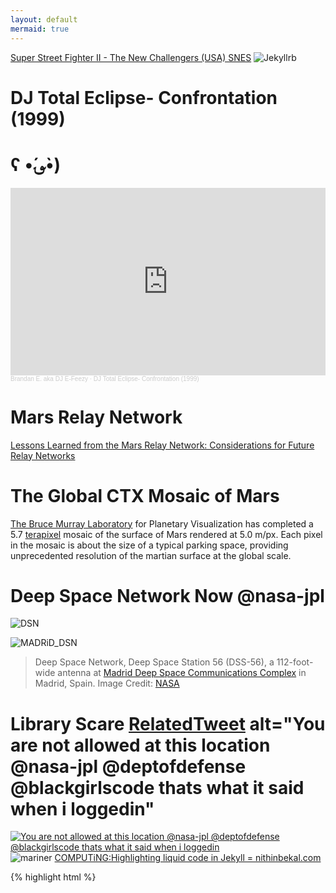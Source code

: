 ```yaml
---
layout: default
mermaid: true
---
```

[Super Street Fighter II - The New Challengers (USA) SNES](https://www.retrogames.cc/snes-games/super-street-fighter-ii-the-new-challengers-usa.html)
![Jekyllrb](https://global.discourse-cdn.com/flex030/uploads/jekyllrb/original/2X/6/6071cc4b982fd393d892490ed7a702738c595099.png)
# DJ Total Eclipse- Confrontation (1999)
# ʕ •́؈•̀)
<iframe loading="lazy" width="100%" height="300" scrolling="no" frameborder="no" allow="autoplay" src="https://w.soundcloud.com/player/?url=https%3A//api.soundcloud.com/tracks/216097638&color=%2300ff6c&auto_play=false&hide_related=false&show_comments=true&show_user=true&show_reposts=false&show_teaser=true&visual=true"></iframe><div style="font-size: 10px; color: #cccccc;line-break: anywhere;word-break: normal;overflow: hidden;white-space: nowrap;text-overflow: ellipsis; font-family: Interstate,Lucida Grande,Lucida Sans Unicode,Lucida Sans,Garuda,Verdana,Tahoma,sans-serif;font-weight: 100;"><a href="https://soundcloud.com/brandan-e-aka-dj-e-feezy" title="Brandan E. aka DJ E-Feezy" target="_blank" style="color: #cccccc; text-decoration: none;">Brandan E. aka DJ E-Feezy</a> · <a href="https://soundcloud.com/brandan-e-aka-dj-e-feezy/dj-total-eclipse-confrontation-1999" title="DJ Total Eclipse- Confrontation (1999)" target="_blank" style="color: #cccccc; text-decoration: none;">DJ Total Eclipse- Confrontation (1999)</a></div>

# Mars Relay Network 
[Lessons Learned from the Mars Relay Network: Considerations for Future Relay Networks](https://ieeexplore.ieee.org/document/10521332)
<object data="https://eyes.nasa.gov/apps/mrn/#/mars" width="100%" height=400px ></object>

# The Global CTX Mosaic of Mars
[The Bruce Murray Laboratory](https://murray-lab.caltech.edu/) for Planetary Visualization has completed a 5.7 [terapixel](https://en.wikipedia.org/wiki/Gigapixel_image#:~:text=A%20terapixel%20image%20is%20an,collectively%20considered%20over%20one%20terapixel.) mosaic of the surface of Mars rendered at 5.0 m/px. Each pixel in the mosaic is about the size of a typical parking space, providing unprecedented resolution of the martian surface at the global scale.
<object data="https://murray-lab.caltech.edu/CTX/V01/SceneView/MurrayLabCTXmosaic.html" width="100%" height=400px >
    </object>

# Deep Space Network Now @nasa-jpl
![DSN](https://eyes.nasa.gov/apps/dsn-now/images/intro/deep-space-network-logo@2x.png)

<object type="text/html" data="https://eyes.nasa.gov/apps/dsn-now/dsn.html" style="height:500px;width:100%;" >
    </object>


![MADRiD_DSN](https://www.nasa.gov/wp-content/uploads/2023/08/madrid-dss-56-01.jpg)
>Deep Space Network, Deep Space Station 56 (DSS-56), a 112-foot-wide antenna at [Madrid Deep Space Communications Complex](https://www.mdscc.nasa.gov/index.php/en/start/) in Madrid, Spain. Image Credit: [NASA](https://plus.nasa.gov/series/)


# Library Scare [RelatedTweet](https://x.com/thakasartu/status/1857546216739057809) alt="You are not allowed at this location @nasa-jpl @deptofdefense @blackgirlscode thats what it said when i loggedin"
[<img src="https://pbs.twimg.com/media/GcdUMpjaMAEtFwc?format=jpg&name=large" alt="You are not allowed at this location @nasa-jpl @deptofdefense @blackgirlscode thats what it said when i loggedin" />](https://pbs.twimg.com/media/GcdUMpjaMAEtFwc?format=jpg&name=large)
![mariner](https://pbs.twimg.com/media/GZtlCP8aAAEMA_-?format=jpg&name=large)
[COMPUTiNG:Highlighting liquid code in Jekyll = nithinbekal.com](https://nithinbekal.com/posts/jekyll-liquid-highlight/)

{% highlight html %}
<object type="text/html" data="https://eyes.nasa.gov/apps/dsn-now/dsn.html" style="height:50vh;width:100%;" />
<object type="text/html" data="https://eyes.nasa.gov/apps/mrn/#/mars"  style="min-height:50vh;width:100%;" />  
{% endhighlight %}

# `<object>`: The External Object element 
Im working on making Stackable includes like those [One Page Designs](https://demo.cocobasic.com/volos-wp/demo-1/) like [Wordpress](https://wordpress.org/themes/) is famous for but its  not scrolling, i stripped out all the extra HTML and it still wont scroll... [MoreLater](https://cloudcannon.com/tutorials/jekyll-tutorial/introduction-to-jekyll-includes/)



{%- raw -%}
{% include marsorbit.html %} 
{% include dsn.html %} 
{%- endraw -%}


![hi fam](https://pbs.twimg.com/media/GbznUOdbwAEJllK?format=jpg&name=large)

### [Macross Plus (マクロスプラス Makurosu Purasu) : - DailyMotion](https://www.dailymotion.com/video/x8lh1wo)
[Macross](https://www.youtube.com/watch?v=go6OhS43x30) Plus (マクロスプラス Makurosu Purasu) is a four episode OVA created by Studio Nue and Triangle Staff and released by Big West and Bandai Visual between August 25, 1994 and June 25, 1995.
[Full Story - Archive.org Macross plus parts 1-4](https://archive.org/details/8d-5c-78e-2d-17363a-04cd-004995594c-358-480p) [wiki](https://en.wikipedia.org/wiki/Macross_Plus) [FandoM](https://macross.fandom.com/wiki/Macross_Plus) [game](https://www.retrogames.cc/arcade-games/super-spacefortress-macross-chou-jikuu-yousai-macross.html) [Cyberbots - fullmetal madness (950420 Japan)](https://www.retrogames.cc/arcade-games/cyberbots-fullmetal-madness-950420-japan.html)

<video controls preload="none"   width="100%" height="auto" poster="https://pinnedupink.com/cdn/shop/articles/macross-plus-ova-review-279385.jpg?v=1659653458">
    
<source src="https://ia801901.us.archive.org/32/items/8d-5c-78e-2d-17363a-04cd-004995594c-358-480p/16f779ec5986d5955ae06d125fc2c664-480p.mp4" type="video/mp4" />
         Download the
        or
<a href="https://ia801901.us.archive.org/32/items/8d-5c-78e-2d-17363a-04cd-004995594c-358-480p/16f779ec5986d5955ae06d125fc2c664-480p.mp4">MP4</a>
        video.
</video> 

<iframe width="100%" height="166" scrolling="no" frameborder="no" allow="autoplay" src="https://w.soundcloud.com/player/?url=https%3A//api.soundcloud.com/tracks/1573822360&color=%23b5e853&auto_play=false&hide_related=false&show_comments=true&show_user=true&show_reposts=false&show_teaser=true"></iframe><div style="font-size: 10px; color: #cccccc;line-break: anywhere;word-break: normal;overflow: hidden;white-space: nowrap;text-overflow: ellipsis; font-family: Interstate,Lucida Grande,Lucida Sans Unicode,Lucida Sans,Garuda,Verdana,Tahoma,sans-serif;font-weight: 100;"><a href="https://soundcloud.com/bia" title="BIA" target="_blank" style="color: #cccccc; text-decoration: none;">BIA</a> · <a href="https://soundcloud.com/bia/bia-fallback" title="FALLBACK" target="_blank" style="color: #cccccc; text-decoration: none;">FALLBACK</a></div>

<iframe width="100%" height="300" scrolling="no" frameborder="no" allow="autoplay" src="https://w.soundcloud.com/player/?url=https%3A//api.soundcloud.com/tracks/1349165284&color=%23b5e853&auto_play=false&hide_related=false&show_comments=true&show_user=true&show_reposts=false&show_teaser=true&visual=true"></iframe><div style="font-size: 10px; color: #cccccc;line-break: anywhere;word-break: normal;overflow: hidden;white-space: nowrap;text-overflow: ellipsis; font-family: Interstate,Lucida Grande,Lucida Sans Unicode,Lucida Sans,Garuda,Verdana,Tahoma,sans-serif;font-weight: 100;"><a href="https://soundcloud.com/lilmss-keyahh" title="Lakeyah" target="_blank" style="color: #cccccc; text-decoration: none;">Lakeyah</a> · <a href="https://soundcloud.com/lilmss-keyahh/lakeyah-maneuver-feat-flo" title="Maneuver (feat. Flo Milli)" target="_blank" style="color: #cccccc; text-decoration: none;">Maneuver (feat. Flo Milli)</a></div>



# Nicki Minaj: ヾ(-_- )ゞ
# Are You Gone Already
<iframe width="100%" height="300" scrolling="no" frameborder="no" allow="autoplay" src="https://w.soundcloud.com/player/?url=https%3A//api.soundcloud.com/tracks/1685293677&color=%23f244dd&auto_play=false&hide_related=false&show_comments=true&show_user=true&show_reposts=false&show_teaser=true&visual=true"></iframe><div style="font-size: 10px; color: #cccccc;line-break: anywhere;word-break: normal;overflow: hidden;white-space: nowrap;text-overflow: ellipsis; font-family: Interstate,Lucida Grande,Lucida Sans Unicode,Lucida Sans,Garuda,Verdana,Tahoma,sans-serif;font-weight: 100;"><a href="https://soundcloud.com/nickiminaj" title="Nicki Minaj" target="_blank" style="color: #cccccc; text-decoration: none;">Nicki Minaj</a> · <a href="https://soundcloud.com/nickiminaj/nicki-minaj-are-you-gone" title="Are You Gone Already" target="_blank" style="color: #cccccc; text-decoration: none;">Are You Gone Already</a></div>

# Poesia Transcend:[photo : A_Syn](https://www.flickr.com/photos/24293932@N00/)
[<img src="https://live.staticflickr.com/3330/3649452868_0fc640f20a_k.jpg" alt="Poesia Transcend" />](https://live.staticflickr.com/3330/3649452868_0fc640f20a_k.jpg)
<iframe style="border-radius:12px" src="https://open.spotify.com/embed/episode/4FhnuKdVt2oQbeGl3uDgok?utm_source=generator" width="100%" height="352" frameBorder="0" allowfullscreen="" allow="autoplay; clipboard-write; encrypted-media; fullscreen; picture-in-picture" loading="lazy"></iframe>
<style>
  img[src="https://twitter.com/@poesiatranscend"] {width: 100%;}
</style>

[![Twitter Follow](https://img.shields.io/badge/Social-@poesiatranscend __-blue?style=social&logo=X)](https://twitter.com/@poesiatranscend)

[FACEBOOK/poesiatranscend](https://www.facebook.com/poesiatranscend) [POESiA_TRANSCEND](http://poesiatranscend.com/) [iG - POESiA](https://www.instagram.com/poesiatranscend/?hl=en) [FLicKr - PoeSiA](https://www.flickr.com/photos/poesiaxl/)



  {% for post in site.posts %}
    
<article class="paginator">
  <a href="{{ site.github.url }}{{ post.url }}">
    <div class="featured-post" {% if post.image %}style="background-image:url({{ site.github.url }}/assets/img/{{ post.image }})"{% endif %}>
      <h2><span>{{ post.title }}</span></h2>
    </div>
  </a>
</article>

  {% endfor %}

@blackgirlscode #Noir[Normani](https://ricothaka.github.io/normani) - When I was hanging out in Downtown Savannah with that white guy with the slickback, it was Ron Decosta an he was writing Zelot. He told me abt all his [Frieght FRiends](https://steelwheelsonline.com/about.html) They were in Denver I think in his leg of the story. I dont think they [Steel Wheels](https://steelwheelsonline.com/about.html) NETWORK but idk, his @spotify podcast episode on [My Life In Letters](https://www.mylifeinletters.com/) suggest that Transcend still doing shows and making art. I wont embarass you, but just understand he had a girlfriend like u, a dancer or something named bria and got in a scary alley fight. I talked to him the next day and he was still raging! But it was like testoterone and it effected and i got more masculine in some way, makes me understand that some of the bullying comes from guys not having enough interaction to know thats not healthy testoterone! Like he did not wanna fight, but something happened the dude was fronting on him or something abt contact with his girl... anyway he had super dope wood floors and taught me [Alphonse Mucha is a Legit Artist](https://www.wikiart.org/en/alphonse-mucha), but i see that as some [billie dee shit](https://www.youtube.com/watch?v=01wJmsqjY7I&themeRefresh=1) in this era 

[I_DREAM_OF_JEANNiE S1Ep16+17 'Get Me to Mecca on Time'. + 'Richest Astronaut In The World'](https://youtu.be/PE7-prLwEXk?si=etTonN_SbpdEmYmf)

<iframe style="border-radius:12px" src="https://open.spotify.com/embed/show/0iW21xFsrH509BGTEs3ufN?utm_source=generator" width="100%" height="152" frameBorder="0" allowfullscreen="" allow="autoplay; clipboard-write; encrypted-media; fullscreen; picture-in-picture" loading="lazy"></iframe>

# For Loops @scadinteractive
it works well on my [WorkBloggingTemplate](https://ricothaka.github.io/rashardlearned/),,, [MoreLAter](https://ricothaka.github.io/rashardlearned/)

{%raw %}
  {% for post in site.posts %}
    
<article class="paginator">
  <a href="{{ site.github.url }}{{ post.url }}">
    <div class="featured-post" {% if post.image %}style="background-image:url({{ site.github.url }}/assets/img/{{ post.image }})"{% endif %}>
      <h2><span>{{ post.title }}</span></h2>
    </div>
  </a>
</article>

  {% endfor %}
{% endraw %}

>You’ll find this post in your `_posts` directory. Go ahead and edit it and re-build the site to see your changes.

![g](https://pbs.twimg.com/media/GcNho1BasAEoyMy?format=jpg&name=large)

[Chloe](https://x.com/RicoThaka/status/1856427686421233728) @blackgirlscode
<iframe style="border-radius:12px" src="https://open.spotify.com/embed/album/57eOzR6RxyfJLC3ggBQfRI?utm_source=generator&theme=0" width="100%" height="352" frameBorder="0" allowfullscreen="" allow="autoplay; clipboard-write; encrypted-media; fullscreen; picture-in-picture" loading="lazy"></iframe>



<iframe style="border-radius:12px" src="https://open.spotify.com/embed/track/2tqoJQbv6dNNOi0PCCjuse?utm_source=generator&theme=0" width="100%" height="152" frameBorder="0" allowfullscreen="" allow="autoplay; clipboard-write; encrypted-media; fullscreen; picture-in-picture" loading="lazy"></iframe> @blackgirlscode :: [Normani iLOVEu](ricothaka.github.io/normani)

# Sol 4359: Mars Hand Lens Imager [MAHLI](https://www.msss.com/science-images/mahli-acquires-test-image-en-route-to-mars.php)
## sunday Nov 10th[Latest From MSL](https://mars.nasa.gov/msl/multimedia/raw-images/?order=sol+desc%2Cinstrument_sort+asc%2Csample_type_sort+asc%2C+date_taken+desc&per_page=50&page=0&mission=msl)
NASA's Mars rover Curiosity acquired this image using its Mars Hand Lens Imager (MAHLI), located on the turret at the end of the rover's robotic arm, on November 10, 2024, Sol 4359 of the Mars Science Laboratory Mission, at 04:14:53 UTC.
[<img src="https://mars.nasa.gov/msl-raw-images/msss/04359/mhli/4359MH0008920011600066C00_DXXX.jpg" alt="" />](https://mars.nasa.gov/msl-raw-images/msss/04359/mhli/4359MH0008920011600066C00_DXXX.jpg)
# related [tweet](https://x.com/RicoThaka/status/1855739659818795034)
<style>
  iframe { border-radius: 0px;}
  </style>

<iframe style="border-radius:0px" src="https://open.spotify.com/embed/track/0hBF1c5Dflx0cLGmrDkJlF?utm_source=generator" width="100%" height="152" frameBorder="0" allowfullscreen="" allow="autoplay; clipboard-write; encrypted-media; fullscreen; picture-in-picture" loading="lazy"></iframe>

[<img src="https://eoimages.gsfc.nasa.gov/images/imagerecords/153000/153502/michiganfall_vir2_20241019.jpg" alt="michigan" />](https://eoimages.gsfc.nasa.gov/images/imagerecords/153000/153502/michiganfall_vir2_20241019.jpg)

<iframe style="border-radius:0px" src="https://open.spotify.com/embed/track/6BIcjFZIVDZxNAcofRFPx4?utm_source=generator" width="100%" height="152" frameBorder="0" allowfullscreen="" allow="autoplay; clipboard-write; encrypted-media; fullscreen; picture-in-picture" loading="lazy"></iframe>
<iframe  style="border-radius:0px" src="https://open.spotify.com/embed/track/0JnsAU6ODCbreYcjqidUNt?utm_source=generator&theme=0" width="100%" height="152" frameBorder="0" allowfullscreen="" allow="autoplay; clipboard-write; encrypted-media; fullscreen; picture-in-picture" loading="lazy"></iframe>
<iframe loading="lazy" width="100%" height="300" scrolling="no" frameborder="no" allow="autoplay" src="https://w.soundcloud.com/player/?url=https%3A//api.soundcloud.com/tracks/1370708743&color=%230abf04&auto_play=false&hide_related=false&show_comments=true&show_user=true&show_reposts=false&show_teaser=true&visual=true"></iframe><div style="font-size: 10px; color: #cccccc;line-break: anywhere;word-break: normal;overflow: hidden;white-space: nowrap;text-overflow: ellipsis; font-family: Interstate,Lucida Grande,Lucida Sans Unicode,Lucida Sans,Garuda,Verdana,Tahoma,sans-serif;font-weight: 100;"><a href="https://soundcloud.com/djlordsear" title="Dj Lord Sear - The Lord Sear Special" target="_blank" style="color: #cccccc; text-decoration: none;">Dj Lord Sear - The Lord Sear Special</a> · <a href="https://soundcloud.com/djlordsear/mobb-deep-temperatures-rising-original-version-12" title="Mobb Deep - Temperature&#x27;s Rising (Original Version 12&quot;)" target="_blank" style="color: #cccccc; text-decoration: none;">Mobb Deep - Temperature&#x27;s Rising (Original Version 12&quot;)</a></div>

# Currently Compiling 
[Run And Gun (Ver EAA 1993 10.8)](https://www.retrogames.cc/arcade-games/run-and-gun-ver-eaa-1993-10-8.html)
# Captain America 1944 @blackgirlscode (((#Noir )))
## [Captain America (serial)](https://en.wikipedia.org/wiki/Captain_America_(serial))
Captain America is a 1944 [Republic](https://www.avid.wiki/Republic_Pictures_(1935-1967)) black-and-white 15-chapter [serial film](https://tvtropes.org/pmwiki/pmwiki.php/Main/FilmSerial) loosely based on the [Timely Comics](https://rittikrai0122.wordpress.com/1-timely-publications/) (now [Marvel](https://timely-atlas-comics.blogspot.com/) Comics) character [Captain America](https://marvelsilverage.blogspot.com/2015/11/captain-america-man-out-of-time.html). 
[<img src="https://upload.wikimedia.org/wikipedia/commons/e/e2/Captain-america_serial_poster.jpg" alt="" />](https://upload.wikimedia.org/wikipedia/commons/e/e2/Captain-america_serial_poster.jpg)
>1944 [TV-14](https://en.wikipedia.org/wiki/TV_Parental_Guidelines) 24m [imdb](https://www.imdb.com/title/tt0036697/)
### [Captain America : - DailyMotion](https://www.dailymotion.com/video/x7c0txl)
[Full Story - Archive.org Captain America 1944](https://archive.org/details/CaptainAmerica1944Serial1) 
<video controls preload="none"   width="100%" height="auto" poster="https://i.ebayimg.com/images/g/djAAAOSw33Feesde/s-l1200.jpg">
    
<source src="https://archive.org/download/CaptainAmerica1944Serial1/Captain%20America_%201944%20Serial%20-%20%233.mp4" type="video/mp4" />
         Download the
        or
<a href="https://archive.org/download/CaptainAmerica1944Serial1/Captain%20America_%201944%20Serial%20-%20%233.mp4">MP4</a>
        video.
</video> 


# The IT Crowd:The Work Outing
>Episode aired Aug 24, 2007 [TV-14](https://en.wikipedia.org/wiki/TV_Parental_Guidelines) 24m [imdb](https://www.imdb.com/title/tt0849997/)
[IT crowd Season 2 episode 1 "The Work Outing" is the funniest piece of television ever written. /r/television `Minecraftfinn`](https://www.reddit.com/r/television/comments/ieodna/it_crowd_season_2_episode_1_the_work_outing_is/?rdt=60956)

<video controls preload="none"   width="100%" height="auto" poster="https://i.imgur.com/jO0p7Xp.gif">
    
<source src="https://archive.org/download/alfred-hitchcock-presents-season-2/ahp-216.mp4 https://archive.org/download/the-it-crowd_202204/The%20IT%20Crowd%20%282006%29%20Complete%20%2B%20Extras%20%28Mixed%20x265%20HEVC%2010bit%20AAC%202.0%20Panda%29/The%20IT%20Crowd%20%282006%29%20Season%202%20S02%20%2B%20Extras%20%28576p%20x265%20HEVC%2010bit%20AAC%202.0%20Panda%29/The%20IT%20Crowd%20%282006%29%20-%20S02E01%20-%20The%20Work%20Outing%20%28576p%20x265%20Panda%29.mp4" type="video/mp4" />
         Download the
        or
<a href="https://archive.org/download/the-it-crowd_202204/The%20IT%20Crowd%20%282006%29%20Complete%20%2B%20Extras%20%28Mixed%20x265%20HEVC%2010bit%20AAC%202.0%20Panda%29/The%20IT%20Crowd%20%282006%29%20Season%202%20S02%20%2B%20Extras%20%28576p%20x265%20HEVC%2010bit%20AAC%202.0%20Panda%29/The%20IT%20Crowd%20%282006%29%20-%20S02E01%20-%20The%20Work%20Outing%20%28576p%20x265%20Panda%29.mp4">MP4</a>
        video.
</video> 




{% highlight css %}
img[src*="workflows/ci.yaml/badge.svg"] {width: 100%;}
img[src*="https://badge.fury.io"] {width: 100%;}
img[src*="img.shields.io/badge/Social-ricoThaka"] {width: 100%;}
{% endhighlight %}







# FlowControl+Decisions @blackgirlscode Noir
@Shopify thanks for the @jekyll liquid doc! i retweeted @redhat #ansibleFest2019 // `Control flow tags create conditions that decide whether blocks of Liquid code get executed.` - [Control flow](https://shopify.github.io/liquid/tags/control-flow/)

{% raw %}
{% if product.title == "Awesome Shoes" %}
  These shoes are awesome!
{% endif %}


{% for product in collection.products %}
  {{ product.title }}
{% endfor %}
 
{% endraw %}
# Alfred HitchcocK:Nightmare in 4-D
>Episode aired Jan 13, 1957 [imdb](https://www.imdb.com/title/tt0508214/)
[Alfred Hitchcock Presents - Nightmare in 4-D](https://the.hitchcock.zone/wiki/Alfred_Hitchcock_Presents_-_Nightmare_in_4-D)

<video controls preload="none"   width="100%" height="auto" poster="https://media4.giphy.com/media/v1.Y2lkPTc5MGI3NjExbmF3MjF1bXB5ejQzcjV2NjE2MWJoZDAxYXpuZTZjeW54cDV2cjF4cyZlcD12MV9pbnRlcm5hbF9naWZfYnlfaWQmY3Q9Zw/rFldnGWJgGCbK/giphy.webp">
    
<source src="https://archive.org/download/alfred-hitchcock-presents-season-2/ahp-216.mp4" type="video/mp4" />
         Download the
        or
<a href="https://archive.org/download/alfred-hitchcock-presents-season-2/ahp-216.mp4">MP4</a>
        video.
</video> 

# LiQUiD
Hi @BlackGirlscode! Normani the @jekyll calls Liquid a `templating language to process templates` not a `Programming LAnguage`. I dont know why yet. I dont know how much Patrick knew at that time. Programmers class them selves many ways. Some people Like me are [BatchJob](https://www.geeksforgeeks.org/basics-of-batch-scripting/) people that where brainwashed that we are not programmers. I read a little of that article, im not that, im some sort of Systems Programmer. But dont look down on Mashonga from DFCS ppl like her often know #FlowControl and #Logic at a level where they can program anything bc they understand iterations, cycles and other programming thought cycles that came from the old public school system. [related](https://x.com/RicoThaka/status/1855338500410974448)

# contrast()
The contrast() CSS function adjusts the contrast of the input image. Its result is a <filter-function>. The contrast of the result, specified as a <number> or a <percentage>. A value under 100% decreases the contrast, while a value over 100% increases it. A value of 0 or 0% will create an image that is completely gray, while a value of 1 or 100% leaves the input unchanged. Negative values are not allowed. The initial value for interpolation is 1. [MDN - mdn web docs](https://developer.mozilla.org/en-US/docs/Web/CSS/filter-function/contrast)

```css

.ic {
  filter: contrast(300%); }
```
<style>
  .ic {
  filter: contrast(300%); }
</style>  
<img class="ic" src="https://mars.nasa.gov/msl-raw-images/msss/04343/mcam/4343ML1066220121007579C00_DXXX.jpg" />


[Superrappin - The Album - 1999 [FULL]](https://youtu.be/N7FjPPJ3mMY?t=1994)
It doesn’t take much rain to fill the compressed, silty sediments found in Death Valley, CA.

At 282 feet below sea level, Death Valley in the lowest point in North America. It is also notable as one of the driest places on the continent, but rains do fall from time to time. More than an inch of rain fell in the mountains west of Furnace Creek over two days in early March 2019 – more than triple the typical amount for the month.

[<img src="https://eros.usgs.gov/sites/eros.usgs.gov/files/Badwater%20Labels%20After.jpg" alt="Rainy Days in Death Valley" />](https://eros.usgs.gov/sites/eros.usgs.gov/files/Badwater%20Labels%20After.jpg) 


### [Is That All There Is? - Peggy Lee](https://www.youtube.com/watch?v=QPP6UgkmyM4) [Stereo MC's – DJ-Kicks: (1999)](https://www.youtube.com/watch?v=HfSTdtuhfHM) [ERIC BURDON & WAR__ERIC BURDON DECLARES WAR 1970](https://www.youtube.com/watch?v=Dtul7WjTMNM)

# Welcome
Though located a world away, Lake Salda, Turkey, shares similar mineralogy as Jezero Crater on Mars.

[<img src="https://eoimages.gsfc.nasa.gov/images/imagerecords/147000/147041/lakesalda_oli_2020159.jpg" alt="NASA Earth Observatory image by Lauren Dauphin, using Landsat data from the U.S. Geological Survey. " />](https://eoimages.gsfc.nasa.gov/images/imagerecords/147000/147041/lakesalda_oli_2020159.jpg)


[<img src="https://eoimages.gsfc.nasa.gov/images/imagerecords/147000/147041/lakesalda_oli_2020159_lrg.jpg" alt="NASA Earth Observatory image by Lauren Dauphin, using Landsat data from the U.S. Geological Survey. " />](https://eoimages.gsfc.nasa.gov/images/imagerecords/147000/147041/lakesalda_oli_2020159_lrg.jpg)

[<img src="https://upload.wikimedia.org/wikipedia/commons/e/eb/STS-118_approaching_ISS.jpg"  alt="GO" />](https://upload.wikimedia.org/wikipedia/commons/e/eb/STS-118_approaching_ISS.jpg) 



I want to try R and @golang. @tiktok uses it, i was closed minded look at thier job postings. Its just kids like Adam getting run over... With my job history i have to remember Nasa is closely tied to all things D_O_D and all the crummy jobs in atlanta they may have been investigating the prostitution and im just clueless... @blackgirlscode Normani im going to try some new langs to see things different, You on social media so. These languages may help me heal with you 
[The Go Playground](https://go.dev/play/) i just put thier sample in 


```go
// You can edit this code!
// Click here and start typing.
package main

import "fmt"

func main() {
	fmt.Println("Hello, 世界")
}

```
[<img src="https://upload.wikimedia.org/wikipedia/commons/0/05/Go_Logo_Blue.svg"  alt="GO" />](https://upload.wikimedia.org/wikipedia/commons/0/05/Go_Logo_Blue.svg) 

## [On the sunny side of the strip](https://youtu.be/t90eKpLif0w) 
1960 live album by the George Shearing quintet, one of five live albums recorded by the quintet.[2] **Recorded**	1958, Cresendo Club, Sunset Strip, Los Angeles [WiKi](https://en.wikipedia.org/wiki/On_the_Sunny_Side_of_the_Strip) Gene Norman owned the Crescendo Nightclub (also the Interlude) on the Sunset Strip during the 1950s and 1960s featuring popular music and jazz. He also formed the GNP label which used many live recordings directly from the Crescendo Club - [Early Views of Hollywood (1920 +) - The Los Angeles Water and Power Associates, Inc](https://waterandpower.org/museum/Early_Views_of_Hollywood_%281920_+%29_8_of_12.html) The Crescendo was owned and operated by Gene Norman (né Eugene Abraham Nabatoff; 1922–2015) of GNP Crescendo Records who had purchased the property in 1954 from singer Billy Eckstine who had run the venue as the Chanticlair. The Chanticlair, Crescendo, and Interlude welcomed integrated audiences. Norman sold the Crescendo in 1963 to focus on GNP Crescendo Records, and in 1965, the club became The Trip.[1] - [WikiPedia](https://en.wikipedia.org/wiki/The_Crescendo_(music_venue)) The Crescendo was a West Hollywood jazz venue located at 8572 Sunset Boulevard. It opened in 1954, along with the Interlude upstairs, and ran until 1964.

[<img src="https://i.discogs.com/1l7OINsp_ylRKbhl7AoWHqQsl6a6JzqQgY5HeXUynfM/rs:fit/g:sm/q:90/h:600/w:588/czM6Ly9kaXNjb2dz/LWRhdGFiYXNlLWlt/YWdlcy9SLTE0NzI5/NDU3LTE1ODA1MTkx/MDItNTM0MS5qcGVn.jpeg"  alt="pollution Los Angeles" />](https://i.discogs.com/1l7OINsp_ylRKbhl7AoWHqQsl6a6JzqQgY5HeXUynfM/rs:fit/g:sm/q:90/h:600/w:588/czM6Ly9kaXNjb2dz/LWRhdGFiYXNlLWlt/YWdlcy9SLTE0NzI5/NDU3LTE1ODA1MTkx/MDItNTM0MS5qcGVn.jpeg) 
[<img src="https://images.fineartamerica.com/images/artworkimages/mediumlarge/2/stars-at-the-crescendo-club-archive-photos.jpg"  alt="pollution Los Angeles" />](https://images.fineartamerica.com/images/artworkimages/mediumlarge/2/stars-at-the-crescendo-club-archive-photos.jpg) 




[<img src="https://waterandpower.org/4%20Historic%20Photos%204/Crescendo_Club_1950s.jpg"  alt="pollution Los Angeles" />](https://waterandpower.org/4%20Historic%20Photos%204/Crescendo_Club_1950s.jpg)  

[DarkDays](https://youtu.be/lp57t4x8IMY?si=emlxPm84RFba3MuP) A cinematic portrait of the homeless population who live permanently in the underground tunnels of New York City, an [American documentary film](https://youtu.be/EEj4yBlnr1Y?si=jpXxFOXC0Bi00mBi) directed, produced, and photographed by the English documentarian Marc Singer that was completed and released in 2000. Shot during the mid-1990s, it follows a group of people who lived in the Freedom Tunnel section of the Amtrak system at the time.[1][2] DJ Shadow created [new music for the documentary and also let Singer use some of his preexisting songs](https://www.youtube.com/watch?v=mVyTRjv38Yg). [Prime Video](https://www.amazon.com/Dark-Days-Marc-Singer/dp/B006M6NLR0) [Dj Shadow - Six Days rmx](https://youtu.be/tDqfI1Yz4VI) [DJ Shadow – Essential Mix [2016-07-02] bbc radio 1](https://youtu.be/JatZ2FT9Td4?si=Rr2FBdYF0GHibpA1) [DJ Shadow Solid Steel Live from Ninja Tune headquarters](https://www.youtube.com/watch?v=oi514k8ZqDQ) [Aphex Twin - Selected Ambient Works 85-92](https://www.youtube.com/watch?v=Xw5AiRVqfqk&t=1342s) [bonobo - ESSENTIAL mix 2014, [2014-04-12]BBC radio 1 #bonobo](https://www.youtube.com/watch?v=jwHnLHwypuk&t=1361s) [🔥🔥Bonobo Boiler Room New York DJ Set🔥🔥](https://www.youtube.com/watch?v=uynCeLheCPc&t=2237s)

[<img src="https://m.media-amazon.com/images/S/pv-target-images/6a5bf78c1035af8370d96a04de57b58e93967e97204b43c4bb4ee05b9740740f.jpg"  alt="pollution Los Angeles" />](https://m.media-amazon.com/images/S/pv-target-images/6a5bf78c1035af8370d96a04de57b58e93967e97204b43c4bb4ee05b9740740f.jpg) 


## Kool G Rap & DJ Polo, Big Daddy Kane & Biz Markie - Erase Racism
<iframe loading="lazy" width="560" height="315" src="https://www.youtube.com/embed/wWuFj_HAjYs?si=SR8YzJ_VTSc3jnDi" title="YouTube video player" frameborder="0" allow="accelerometer; autoplay; clipboard-write; encrypted-media; gyroscope; picture-in-picture; web-share" referrerpolicy="strict-origin-when-cross-origin" allowfullscreen></iframe>
[<img src="https://tile.loc.gov/storage-services/service/pnp/ppmsca/62600/62672v.jpg"  alt="pollution Los Angeles" />](https://tile.loc.gov/storage-services/service/pnp/ppmsca/62600/62672v.jpg) 
[<img src="https://noirlab.edu/public/media/archives/images/large/noirlab2116a.jpg"  alt="pollution Los Angeles" />](https://noirlab.edu/public/media/archives/images/large/noirlab2116a.jpg) 

>Credit:International Gemini Observatory/NOIRLab/NSF/AURA, M.H. Wong (UC Berkeley) et al. Acknowledgments: M. Zamani @astro-datalab im Rashard i used to wear a Argyle PhatFarm vest an Erika was my JehovahWitnessWifeTobe she is now a SoundcloudSensation called LAtto and i work @nasa-jpl an wanna be a good artist in unix
## Gemini North, one half of the International Gemini Observatory, operated by NSF’s NOIRLab
The laser may seem bright, but this is due to the long exposure of the picture — you can see the stars trailing across the night sky through the open dome indicating the long exposure time. The TOPTICA laser of the observatory is generally dim to the naked eye, depending on how close you are standing to it. 
[<img src="https://noirlab.edu/public/media/archives/images/wallpaper4/iotw2406a.jpg"  alt="pollution Los Angeles" />](https://noirlab.edu/public/media/archives/images/wallpaper4/iotw2406a.jpg)
[<img src="https://noirlab.edu/public/media/archives/images/publicationjpg/iotw2227a.jpg"  alt="pollution Los Angeles" />](https://noirlab.edu/public/media/archives/images/publicationjpg/iotw2227a.jpg)
>Gemini North, one half of the International Gemini Observatory, operated by NSF’s [NOIRLab](https://noirlab.edu/public/images/iotw2406a/)

[<img src="https://noirlab.edu/public/media/archives/images/publicationjpg/noao-sun.jpg"  alt="High resolution solar spectrum NoirLaB" />](https://noirlab.edu/public/media/archives/images/publicationjpg/noao-sun.jpg)


```

[Syntax highlighting in markdown](https://support.codebasehq.com/articles/tips-tricks/syntax-highlighting-in-markdown)

```css
img[alt*="USGS"] {width: 100%;
border-bottom:solid 10px  #BF785E;}
img[src*="nasa.gov"] {width: 100%;
border-bottom:solid 10px  #c9ff23;}
```




 
 ![BattleToads](https://ia801802.us.archive.org/0/items/Battletoads-NES-CartScans/Battletoads%20-%20Cart%20Top.jpg)


### ᕙ(⇀‸↼‶)ᕗ

# [older posts](./current02)